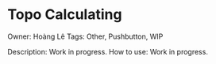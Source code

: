 # Topo Calculating

Owner: Hoàng Lê
Tags: Other, Pushbutton, WIP

Description: Work in progress.
How to use: Work in progress.